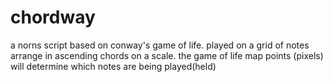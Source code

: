 # chordway
a norns script based on conway's game of life. played on a grid of notes arrange in ascending chords on a scale. the game of life map points  (pixels) will determine which notes are being played(held)
